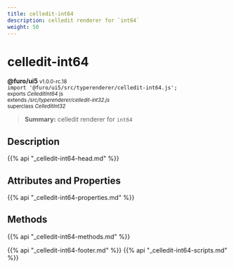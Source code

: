 ```yaml
---
title: celledit-int64
description: celledit renderer for `int64`
weight: 50
---
```


# celledit-int64
**@furo/ui5** <small>v1.0.0-rc.18</small>
<br>`import '@furo/ui5/src/typerenderer/celledit-int64.js';`<small>
<br>exports *CelleditInt64* js
<br>extends */src/typerenderer/celledit-int32.js*
<br>superclass *CelleditInt32*</small>

> **Summary:** celledit renderer for `int64`

## Description



{{% api "_celledit-int64-head.md" %}}

## Attributes and Properties
{{% api "_celledit-int64-properties.md" %}}




## Methods
{{% api "_celledit-int64-methods.md" %}}






{{% api "_celledit-int64-footer.md" %}}
{{% api "_celledit-int64-scripts.md" %}}
